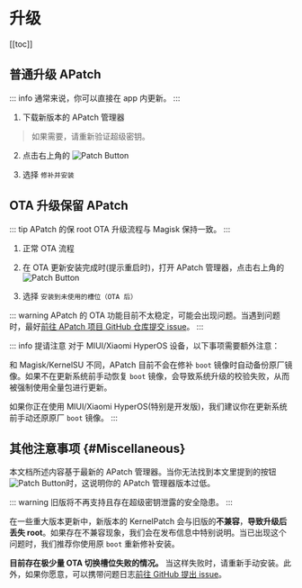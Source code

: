 # 升级

[[toc]]

## 普通升级 APatch

::: info
通常来说，你可以直接在 app 内更新。
:::

1. 下载新版本的 APatch 管理器

> 如果需要，请重新验证超级密钥。

2. 点击右上角的 ![Patch Button](/PButton.png)  

3. 选择 `修补并安装`

## OTA 升级保留 APatch

::: tip
APatch 的保 root OTA 升级流程与 Magisk 保持一致。
:::

1. 正常 OTA 流程

2. 在 OTA 更新安装完成时(提示重启时)，打开 APatch 管理器，点击右上角的 ![Patch Button](/PButton.png)  

3. 选择 `安装到未使用的槽位（OTA 后）`

::: warning
APatch 的 OTA 功能目前不太稳定，可能会出现问题。当遇到问题时，最好[前往 APatch 项目 GitHub 仓库提交 issue](https://github.com/bmax121/APatch/issues/new/choose)。
:::

::: info 提请注意
对于 MIUI/Xiaomi HyperOS 设备，以下事项需要额外注意：

和 Magisk/KernelSU 不同，APatch 目前不会在修补 `boot` 镜像时自动备份原厂镜像。如果不在更新系统前手动恢复 `boot` 镜像，会导致系统升级的校验失败，从而被强制使用全量包进行更新。

如果你正在使用 MIUI/Xiaomi HyperOS(特别是开发版)，我们建议你在更新系统前手动还原原厂 `boot` 镜像。
:::

## 其他注意事项 {#Miscellaneous}

本文档所述内容基于最新的 APatch 管理器。当你无法找到本文里提到的按钮![Patch Button](/PButton.png)时，这说明你的 APatch 管理器版本过低。

::: warning
旧版将不再支持且存在超级密钥泄露的安全隐患。
:::

在一些重大版本更新中，新版本的 KernelPatch 会与旧版的**不兼容**，**导致升级后丢失 root**。如果存在不兼容现象，我们会在发布信息中特别说明。当已出现这个问题时，我们推荐你使用原 `boot` 重新修补安装。

**目前存在极少量 OTA 切换槽位失败的情况。** 当这样失败时，请重新手动安装。此外，如果你愿意，可以携带问题日志[前往 GitHub 提出 issue](https://github.com/bmax121/APatch/issues/new/choose)。
